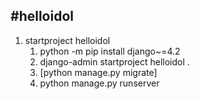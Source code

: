  #helloidol
  ---
1. startproject helloidol
    1. python -m pip install django~=4.2
    2. django-admin startproject helloidol .
    3. [python manage.py migrate]
    4. python manage.py runserver